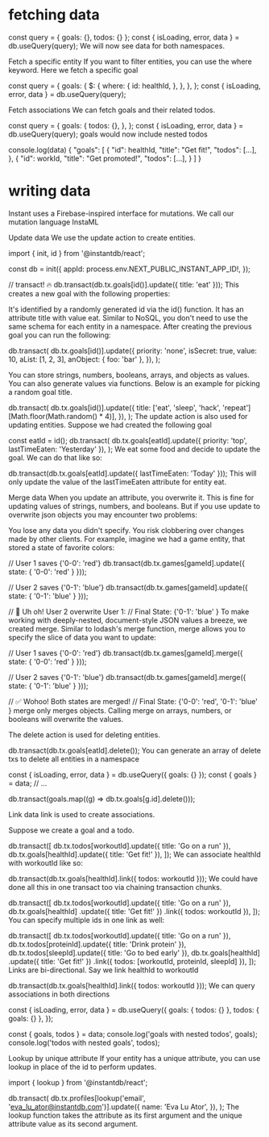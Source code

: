 # fetching data

const query = { goals: {}, todos: {} };
const { isLoading, error, data } = db.useQuery(query);
We will now see data for both namespaces.


Fetch a specific entity
If you want to filter entities, you can use the where keyword. Here we fetch a specific goal

const query = {
  goals: {
    $: {
      where: {
        id: healthId,
      },
    },
  },
};
const { isLoading, error, data } = db.useQuery(query);

Fetch associations
We can fetch goals and their related todos.

const query = {
  goals: {
    todos: {},
  },
};
const { isLoading, error, data } = db.useQuery(query);
goals would now include nested todos

console.log(data)
{
  "goals": [
    {
      "id": healthId,
      "title": "Get fit!",
      "todos": [...],
    },
    {
      "id": workId,
      "title": "Get promoted!",
      "todos": [...],
    }
  ]
}

# writing data
Instant uses a Firebase-inspired interface for mutations. We call our mutation language InstaML

Update data
We use the update action to create entities.

import { init, id } from '@instantdb/react';

const db = init({
  appId: process.env.NEXT_PUBLIC_INSTANT_APP_ID!,
});

// transact! 🔥
db.transact(db.tx.goals[id()].update({ title: 'eat' }));
This creates a new goal with the following properties:

It's identified by a randomly generated id via the id() function.
It has an attribute title with value eat.
Similar to NoSQL, you don't need to use the same schema for each entity in a namespace. After creating the previous goal you can run the following:

db.transact(
  db.tx.goals[id()].update({
    priority: 'none',
    isSecret: true,
    value: 10,
    aList: [1, 2, 3],
    anObject: { foo: 'bar' },
  }),
);

You can store strings, numbers, booleans, arrays, and objects as values. You can also generate values via functions. Below is an example for picking a random goal title.

db.transact(
  db.tx.goals[id()].update({
    title: ['eat', 'sleep', 'hack', 'repeat'][Math.floor(Math.random() * 4)],
  }),
);
The update action is also used for updating entities. Suppose we had created the following goal

const eatId = id();
db.transact(
  db.tx.goals[eatId].update({ priority: 'top', lastTimeEaten: 'Yesterday' }),
);
We eat some food and decide to update the goal. We can do that like so:

db.transact(db.tx.goals[eatId].update({ lastTimeEaten: 'Today' }));
This will only update the value of the lastTimeEaten attribute for entity eat.

Merge data
When you update an attribute, you overwrite it. This is fine for updating values of strings, numbers, and booleans. But if you use update to overwrite json objects you may encounter two problems:

You lose any data you didn't specify.
You risk clobbering over changes made by other clients.
For example, imagine we had a game entity, that stored a state of favorite colors:

// User 1 saves {'0-0': 'red'}
db.transact(db.tx.games[gameId].update({ state: { '0-0': 'red' } }));

// User 2 saves {'0-1': 'blue'}
db.transact(db.tx.games[gameId].update({ state: { '0-1': 'blue' } }));

// 🤔 Uh oh! User 2 overwrite User 1:
// Final State: {'0-1': 'blue' }
To make working with deeply-nested, document-style JSON values a breeze, we created merge. Similar to lodash's merge function, merge allows you to specify the slice of data you want to update:

// User 1 saves {'0-0': 'red'}
db.transact(db.tx.games[gameId].merge({ state: { '0-0': 'red' } }));

// User 2 saves {'0-1': 'blue'}
db.transact(db.tx.games[gameId].merge({ state: { '0-1': 'blue' } }));

// ✅ Wohoo! Both states are merged!
// Final State: {'0-0': 'red', '0-1': 'blue' }
merge only merges objects. Calling merge on arrays, numbers, or booleans will overwrite the values.

The delete action is used for deleting entities.

db.transact(db.tx.goals[eatId].delete());
You can generate an array of delete txs to delete all entities in a namespace

const { isLoading, error, data } = db.useQuery({ goals: {} });
const { goals } = data;
// ...

db.transact(goals.map((g) => db.tx.goals[g.id].delete()));

Link data
link is used to create associations.

Suppose we create a goal and a todo.

db.transact([
  db.tx.todos[workoutId].update({ title: 'Go on a run' }),
  db.tx.goals[healthId].update({ title: 'Get fit!' }),
]);
We can associate healthId with workoutId like so:

db.transact(db.tx.goals[healthId].link({ todos: workoutId }));
We could have done all this in one transact too via chaining transaction chunks.

db.transact([
  db.tx.todos[workoutId].update({ title: 'Go on a run' }),
  db.tx.goals[healthId]
    .update({ title: 'Get fit!' })
    .link({ todos: workoutId }),
]);
You can specify multiple ids in one link as well:

db.transact([
  db.tx.todos[workoutId].update({ title: 'Go on a run' }),
  db.tx.todos[proteinId].update({ title: 'Drink protein' }),
  db.tx.todos[sleepId].update({ title: 'Go to bed early' }),
  db.tx.goals[healthId]
    .update({ title: 'Get fit!' })
    .link({ todos: [workoutId, proteinId, sleepId] }),
]);
Links are bi-directional. Say we link healthId to workoutId

db.transact(db.tx.goals[healthId].link({ todos: workoutId }));
We can query associations in both directions

const { isLoading, error, data } = db.useQuery({
  goals: { todos: {} },
  todos: { goals: {} },
});

const { goals, todos } = data;
console.log('goals with nested todos', goals);
console.log('todos with nested goals', todos);

Lookup by unique attribute
If your entity has a unique attribute, you can use lookup in place of the id to perform updates.

import { lookup } from '@instantdb/react';

db.transact(
  db.tx.profiles[lookup('email', 'eva_lu_ator@instantdb.com')].update({
    name: 'Eva Lu Ator',
  }),
);
The lookup function takes the attribute as its first argument and the unique attribute value as its second argument.